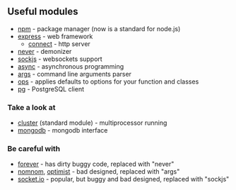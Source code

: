 ## Useful modules

* [npm](http://npmjs.org/) - package manager (now is a standard for node.js)
* [express](http://expressjs.com/) - web framework
    * [connect](http://www.senchalabs.org/connect/) - http server
* [never](https://github.com/dimsmol/never) - demonizer
* [sockjs](http://sockjs.org) - websockets support
* [async](https://github.com/caolan/async) - asynchronous programming
* [args](https://github.com/dimsmol/args) - command line arguments parser
* [ops](https://github.com/dimsmol/ops) - applies defaults to options for your function and classes
* [pg](https://github.com/brianc/node-postgres) - PostgreSQL client

### Take a look at

* [cluster](http://nodejs.org/api/cluster.html) (standard module) - multiprocessor running
* [mongodb](https://github.com/mongodb/node-mongodb-native) - mongodb interface

### Be careful with

* [forever](https://github.com/nodejitsu/forever) - has dirty buggy code, replaced with "never"
* [nomnom](https://github.com/harthur/nomnom), [optimist](https://github.com/substack/node-optimist) - bad designed, replaced with "args"
* [socket.io](http://socket.io/) - popular, but buggy and bad designed, replaced with "sockjs"
